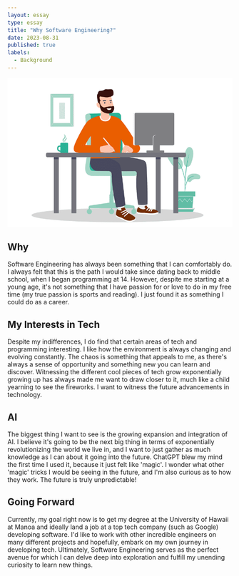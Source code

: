 ```yaml
---
layout: essay
type: essay
title: "Why Software Engineering?"
date: 2023-08-31
published: true
labels:
  - Background
---
```


<img src="../images/software-engineer.webp">

## Why
Software Engineering has always been something that I can comfortably do. I always felt that this is the path I would take since dating back to middle school, when I began programming at 14. However, despite me starting at a young age, it's not something that I have passion for or love to do in my free time (my true passion is sports and reading). I just found it as something I could do as a career.

## My Interests in Tech
Despite my indifferences, I do find that certain areas of tech and programming interesting. I like how the environment is always changing and evolving constantly. The chaos is something that appeals to me, as there's always a sense of opportunity and something new you can learn and discover. Witnessing the different cool pieces of tech grow exponentially growing up has always made me want to draw closer to it, much like a child yearning to see the fireworks. I want to witness the future advancements in technology.

## AI
The biggest thing I want to see is the growing expansion and integration of AI. I believe it's going to be the next big thing in terms of exponentially revolutionizing the world we live in, and I want to just gather as much knowledge as I can about it going into the future. ChatGPT blew my mind the first time I used it, because it just felt like 'magic'. I wonder what other 'magic' tricks I would be seeing in the future, and I'm also curious as to how they work. The future is truly unpredictable!

## Going Forward
Currently, my goal right now is to get my degree at the University of Hawaii at Manoa and ideally land a job at a top tech company (such as Google) developing software. I'd like to work with other incredible engineers on many different projects and hopefully, embark on my own journey in developing tech. Ultimately, Software Engineering serves as the perfect avenue for which I can delve deep into exploration and fulfill my unending curiosity to learn new things.
